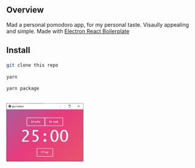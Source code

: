 ## Overview
Mad a personal pomodoro app, for my personal taste. Visaully appealing and simple. 
Made with [Electron React Boilerplate](https://github.com/electron-react-boilerplate/electron-react-boilerplate)

## Install

```sh
git clone this repo
```


```sh
yarn
```


```sh
yarn package
```
<br>
<img src=".erb/img/Image.png" width="40%" />

